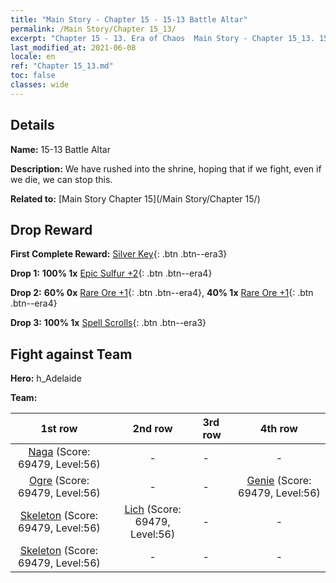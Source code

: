 ```yaml
---
title: "Main Story - Chapter 15 - 15-13 Battle Altar"
permalink: /Main Story/Chapter 15_13/
excerpt: "Chapter 15 - 13. Era of Chaos  Main Story - Chapter 15_13. 15-13 Battle Altar"
last_modified_at: 2021-06-08
locale: en
ref: "Chapter 15_13.md"
toc: false
classes: wide
---
```


## Details

 **Name:** 15-13 Battle Altar

 **Description:** We have rushed into the shrine, hoping that if we fight, even if we die, we can stop this.

 **Related to:** [Main Story Chapter 15](/Main Story/Chapter 15/)

## Drop Reward

 **First Complete Reward:** [Silver Key](/Items/con_693/){: .btn .btn--era3}

 **Drop 1:** **100% 1x** [Epic Sulfur +2](/Items/mat_50/){: .btn .btn--era4}

 **Drop 2:** **60% 0x** [Rare Ore +1](/Items/mat_40/){: .btn .btn--era4}, **40% 1x** [Rare Ore +1](/Items/mat_40/){: .btn .btn--era4}

 **Drop 3:** **100% 1x** [Spell Scrolls](/Items/con_694/){: .btn .btn--era3}


## Fight against Team
 **Hero:** h_Adelaide

 **Team:**


  | 1st row | 2nd row | 3rd row | 4th row |
  |:----:|:----:|:----|:----:|
  | [Naga](/units/Naga/) (Score: 69479, Level:56)  | - | - | - |
  | [Ogre](/units/Ogre/) (Score: 69479, Level:56)  | - | - | [Genie](/units/Genie/) (Score: 69479, Level:56)  |
  | [Skeleton](/units/Skeleton/) (Score: 69479, Level:56)  | [Lich](/units/Lich/) (Score: 69479, Level:56)  | - | - |
  | [Skeleton](/units/Skeleton/) (Score: 69479, Level:56)  | - | - | - |


